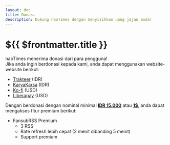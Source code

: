 ```yaml
---
layout: doc
title: Donasi
description: Dukung naoTimes dengan menyisihkan uang jajan anda!
---
```


# ${{ $frontmatter.title }}

naoTimes menerima donasi dari para pengguna!<br />
Jika anda ingin berdonasi kepada kami, anda dapat menggunakan website-website berikut:
- [Trakteer](https://trakteer.id/noaione) (IDR)
- [KaryaKarsa](https://karyakarsa.com/noaione) (IDR)
- [Ko-fi](https://ko-fi.com/noaione) (USD)
- [Liberapay](https://liberapay.com/noaione) (USD)

Dengan berdonasi dengan nominal minimal <u>**IDR 15.000**</u> atau <u>**1$**</u>, anda dapat mengakses fitur premium berikut:
- FansubRSS Premium
  - 3 RSS
  - Rate refresh lebih cepat (2 menit dibanding 5 menit)
  - Support premium
